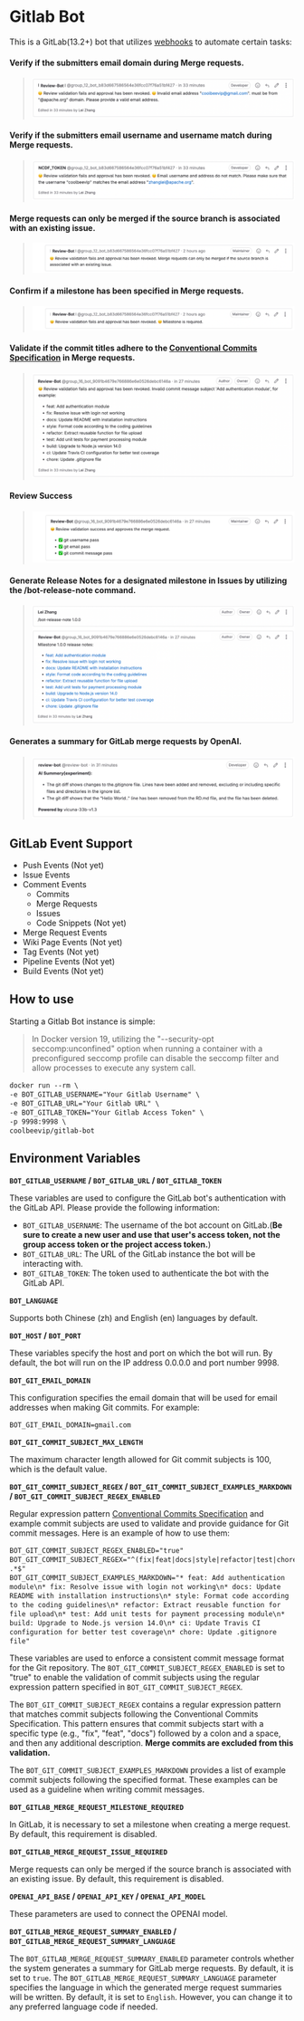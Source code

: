 # Gitlab Bot 

This is a GitLab(13.2+) bot that utilizes [webhooks](https://docs.gitlab.com/ee/user/project/integrations/webhook_events.html) to automate certain tasks:

#### Verify if the submitters email domain during Merge requests.

> ![](docs/image-review-invalid-email.png)

#### Verify if the submitters email username and username match during Merge requests.

> ![](docs/image-review-username-match-email.png)

#### Merge requests can only be merged if the source branch is associated with an existing issue.

> ![](docs/image-review-issue-required.png)

#### Confirm if a milestone has been specified in Merge requests.

> ![](docs/image-review-milestone-required.png)

#### Validate if the commit titles adhere to the [Conventional Commits Specification](https://www.conventionalcommits.org/) in Merge requests.

> ![](docs/image-review-invalid-message.png)

#### Review Success

> ![](docs/image-review-succeed.png)

#### Generate Release Notes for a designated milestone in Issues by utilizing the /bot-release-note command.

> ![](docs/image-release-note.png)

#### Generates a summary for GitLab merge requests by OpenAI.

> ![](docs/image-ai-summary.png)

## GitLab Event Support

* Push Events (Not yet)
* Issue Events
* Comment Events
    * Commits
    * Merge Requests
    * Issues
    * Code Snippets (Not yet)
* Merge Request Events
* Wiki Page Events (Not yet)
* Tag Events (Not yet)
* Pipeline Events (Not yet)
* Build Events (Not yet)

## How to use

Starting a Gitlab Bot instance is simple:

> In Docker version 19, utilizing the "--security-opt seccomp:unconfined" option when running a container with a preconfigured seccomp profile can disable the seccomp filter and allow processes to execute any system call.

```shell
docker run --rm \
-e BOT_GITLAB_USERNAME="Your Gitlab Username" \
-e BOT_GITLAB_URL="Your Gitlab URL" \
-e BOT_GITLAB_TOKEN="Your Gitlab Access Token" \
-p 9998:9998 \
coolbeevip/gitlab-bot
```

## Environment Variables

**`BOT_GITLAB_USERNAME` / `BOT_GITLAB_URL` / `BOT_GITLAB_TOKEN`**

These variables are used to configure the GitLab bot's authentication with the GitLab API. Please provide the following information:

- `BOT_GITLAB_USERNAME`: The username of the bot account on GitLab.(**Be sure to create a new user and use that user's access token, not the group access token or the project access token.**)
- `BOT_GITLAB_URL`: The URL of the GitLab instance the bot will be interacting with.
- `BOT_GITLAB_TOKEN`: The token used to authenticate the bot with the GitLab API.

**`BOT_LANGUAGE`** 

Supports both Chinese (zh) and English (en) languages by default.

**`BOT_HOST` / `BOT_PORT`**

These variables specify the host and port on which the bot will run. By default, the bot will run on the IP address 0.0.0.0 and port number 9998.

**`BOT_GIT_EMAIL_DOMAIN`**

This configuration specifies the email domain that will be used for email addresses when making Git commits. For example:

```shell
BOT_GIT_EMAIL_DOMAIN=gmail.com
```

**`BOT_GIT_COMMIT_SUBJECT_MAX_LENGTH`**

The maximum character length allowed for Git commit subjects is 100, which is the default value.

**`BOT_GIT_COMMIT_SUBJECT_REGEX` / `BOT_GIT_COMMIT_SUBJECT_EXAMPLES_MARKDOWN` / `BOT_GIT_COMMIT_SUBJECT_REGEX_ENABLED`**

Regular expression pattern [Conventional Commits Specification](https://www.conventionalcommits.org/) and example commit subjects are used to validate and provide guidance for Git commit messages. Here is an example of how to use them:

```shell
BOT_GIT_COMMIT_SUBJECT_REGEX_ENABLED="true"
BOT_GIT_COMMIT_SUBJECT_REGEX="^(fix|feat|docs|style|refactor|test|chore|build|ci): .*$"
BOT_GIT_COMMIT_SUBJECT_EXAMPLES_MARKDOWN="* feat: Add authentication module\n* fix: Resolve issue with login not working\n* docs: Update README with installation instructions\n* style: Format code according to the coding guidelines\n* refactor: Extract reusable function for file upload\n* test: Add unit tests for payment processing module\n* build: Upgrade to Node.js version 14.0\n* ci: Update Travis CI configuration for better test coverage\n* chore: Update .gitignore file"
```

These variables are used to enforce a consistent commit message format for the Git repository. The `BOT_GIT_COMMIT_SUBJECT_REGEX_ENABLED` is set to "true" to enable the validation of commit subjects using the regular expression pattern specified in `BOT_GIT_COMMIT_SUBJECT_REGEX`.

The `BOT_GIT_COMMIT_SUBJECT_REGEX` contains a regular expression pattern that matches commit subjects following the Conventional Commits Specification. This pattern ensures that commit subjects start with a specific type (e.g., "fix", "feat", "docs") followed by a colon and a space, and then any additional description. **Merge commits are excluded from this validation.**

The `BOT_GIT_COMMIT_SUBJECT_EXAMPLES_MARKDOWN` provides a list of example commit subjects following the specified format. These examples can be used as a guideline when writing commit messages.

**`BOT_GITLAB_MERGE_REQUEST_MILESTONE_REQUIRED`**

In GitLab, it is necessary to set a milestone when creating a merge request. By default, this requirement is disabled.

**`BOT_GITLAB_MERGE_REQUEST_ISSUE_REQUIRED`**

Merge requests can only be merged if the source branch is associated with an existing issue. By default, this requirement is disabled.

**`OPENAI_API_BASE` / `OPENAI_API_KEY` / `OPENAI_API_MODEL`**

These parameters are used to connect the OPENAI model.

**`BOT_GITLAB_MERGE_REQUEST_SUMMARY_ENABLED` / `BOT_GITLAB_MERGE_REQUEST_SUMMARY_LANGUAGE`**

The `BOT_GITLAB_MERGE_REQUEST_SUMMARY_ENABLED` parameter controls whether the system generates a summary for GitLab merge requests. By default, it is set to `true`.
The `BOT_GITLAB_MERGE_REQUEST_SUMMARY_LANGUAGE` parameter specifies the language in which the generated merge request summaries will be written. By default, it is set to `English`. However, you can change it to any preferred language code if needed.